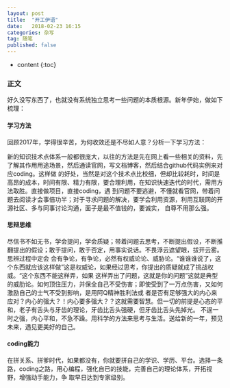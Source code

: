 ```yaml
---
layout: post
title:  "开工伊语"
date:   2018-02-23 16:15
categories: 杂写
tag: 随笔
published: false
---
```


* content
{:toc}

### 正文 

好久没写东西了，也就没有系统独立思考一些问题的本质根源。新年伊始，做如下梳理：

#### 学习方法
回顾2017年，学得很辛苦，为何收效还是不尽如人意？分析一下学习方法：

新的知识技术点体系一般都很庞大，以往的方法是先在网上看一些相关的资料，先了解其作用用途场景，然后通读官网，写文档博客，然后结合github代码实例来对应coding。这样做
的好处，当然是对这个技术点比校细，但却比较耗时，时间是高昂的成本，时间有限、精力有限，要合理利用，在知识快速迭代的时代，需用方法取胜。直接做项目，直接coding，遇
到问题不要逃避，不懂就看官网，带着问题去阅读才会事倍功半；对于寻求问题的解决，要学会利用资源，利用互联网的开源社区、多与同事讨论沟通，面子是最不值钱的，要诚实，
自尊不用那么强。

#### 思辩思维
尽信书不如无书，学会提问，学会质疑；带着问题去思考，不断提出假设，不断推翻提出的假设；敢于提问，敢于否定，用事实说话。不畏浮云遮望眼，拔开云雾。思辨过程中定会
会有争论，有争论，必然有权威论论、威胁论。“谁谁谁说了，这个东西就应该这样做”这是权威论，如果经过思考，你提出的质疑就成了挑战权威。“这个东西不能这样弄，如果
这样弄出了问题，这就是你的问题”这就是典型的威肋论。如何顶住压力，并保全自己不受伤害；即使受到了一万点伤害，又如何激励自己的士气不受到影响，是用阿Q精神胜利法或
者是否有足够强大的内心来应对？内心的强大？！内心要多强大？？这就需要智慧。但一切的前提是心态的平和，老子有舌头与牙齿的理论，牙齿比舌头强硬，但牙齿比舌头先掉光。
不逞一时之强，内心平和，不急不躁。用科学的方法来思考与生活。送给新的一年，预见未来，遇见更美好的自己。


#### coding能力
在拼关系、拼爹时代，如果都没有，你就要拼自己的学识、学历、平台。选择一条路，coding之路，用心编程，强化自已的技能，完善自己的理论体系，开拓视野，增强动手能力，争
取早日达到专家级别。

